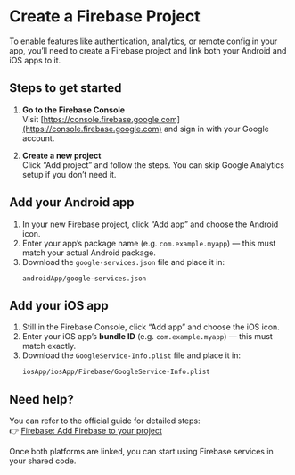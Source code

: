 # Create a Firebase Project

To enable features like authentication, analytics, or remote config in your app, you’ll need to create a Firebase project and link both your Android and iOS apps to it.

## Steps to get started

1. **Go to the Firebase Console**  
   Visit [https://console.firebase.google.com](https://console.firebase.google.com) and sign in with your Google account.

2. **Create a new project**  
   Click “Add project” and follow the steps. You can skip Google Analytics setup if you don’t need it.

## Add your Android app

1. In your new Firebase project, click “Add app” and choose the Android icon.
2. Enter your app’s package name (e.g. `com.example.myapp`) — this must match your actual Android package.
3. Download the `google-services.json` file and place it in:
   ```
   androidApp/google-services.json
   ```

## Add your iOS app

1. Still in the Firebase Console, click “Add app” and choose the iOS icon.
2. Enter your iOS app’s **bundle ID** (e.g. `com.example.myapp`) — this must match exactly.
3. Download the `GoogleService-Info.plist` file and place it in:
   ```
   iosApp/iosApp/Firebase/GoogleService-Info.plist
   ```

## Need help?

You can refer to the official guide for detailed steps:  
👉 [Firebase: Add Firebase to your project](https://firebase.google.com/docs/projects/learn-more)

Once both platforms are linked, you can start using Firebase services in your shared code.
